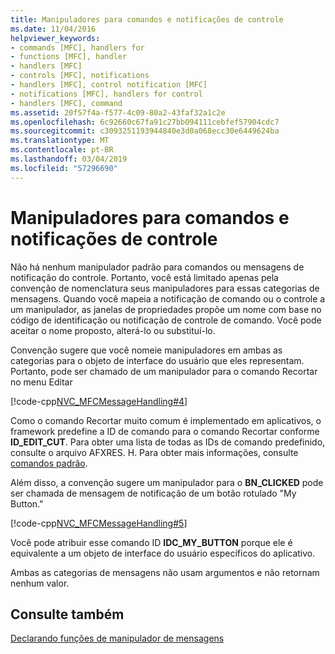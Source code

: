 ```yaml
---
title: Manipuladores para comandos e notificações de controle
ms.date: 11/04/2016
helpviewer_keywords:
- commands [MFC], handlers for
- functions [MFC], handler
- handlers [MFC]
- controls [MFC], notifications
- handlers [MFC], control notification [MFC]
- notifications [MFC], handlers for control
- handlers [MFC], command
ms.assetid: 20f57f4a-f577-4c09-80a2-43faf32a1c2e
ms.openlocfilehash: 6c92660c67fa91c27bb094111cebfef57904cdc7
ms.sourcegitcommit: c3093251193944840e3d0a068ecc30e6449624ba
ms.translationtype: MT
ms.contentlocale: pt-BR
ms.lasthandoff: 03/04/2019
ms.locfileid: "57296690"
---
```

# <a name="handlers-for-commands-and-control-notifications"></a>Manipuladores para comandos e notificações de controle

Não há nenhum manipulador padrão para comandos ou mensagens de notificação do controle. Portanto, você está limitado apenas pela convenção de nomenclatura seus manipuladores para essas categorias de mensagens. Quando você mapeia a notificação de comando ou o controle a um manipulador, as janelas de propriedades propõe um nome com base no código de identificação ou notificação de controle de comando. Você pode aceitar o nome proposto, alterá-lo ou substituí-lo.

Convenção sugere que você nomeie manipuladores em ambas as categorias para o objeto de interface do usuário que eles representam. Portanto, pode ser chamado de um manipulador para o comando Recortar no menu Editar

[!code-cpp[NVC_MFCMessageHandling#4](../mfc/codesnippet/cpp/handlers-for-commands-and-control-notifications_1.h)]

Como o comando Recortar muito comum é implementado em aplicativos, o framework predefine a ID de comando para o comando Recortar conforme **ID_EDIT_CUT**. Para obter uma lista de todas as IDs de comando predefinido, consulte o arquivo AFXRES. H. Para obter mais informações, consulte [comandos padrão](../mfc/standard-commands.md).

Além disso, a convenção sugere um manipulador para o **BN_CLICKED** pode ser chamada de mensagem de notificação de um botão rotulado "My Button."

[!code-cpp[NVC_MFCMessageHandling#5](../mfc/codesnippet/cpp/handlers-for-commands-and-control-notifications_2.h)]

Você pode atribuir esse comando ID **IDC_MY_BUTTON** porque ele é equivalente a um objeto de interface do usuário específicos do aplicativo.

Ambas as categorias de mensagens não usam argumentos e não retornam nenhum valor.

## <a name="see-also"></a>Consulte também

[Declarando funções de manipulador de mensagens](../mfc/declaring-message-handler-functions.md)
